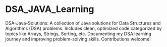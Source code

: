# DSA_JAVA_Learning
DSA-Java-Solutions: A collection of Java solutions for Data Structures and Algorithms (DSA) problems. Includes clean, optimized code categorized by topics like Arrays, Strings, Sorting, etc. Documenting my DSA learning journey and improving problem-solving skills. Contributions welcome!

